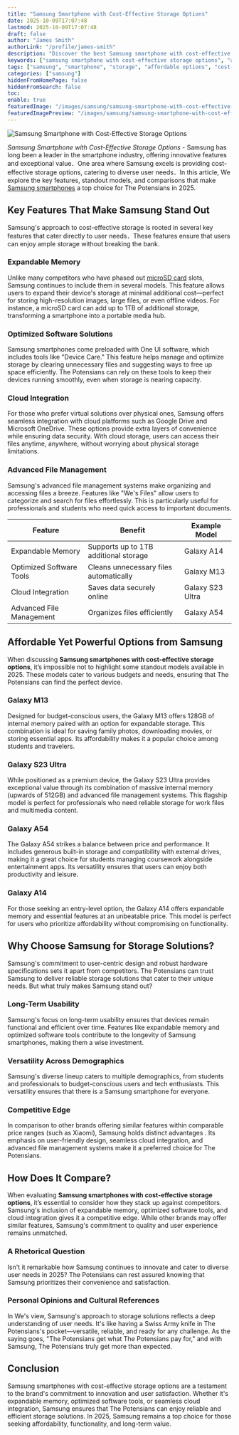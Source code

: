 ```yaml
---
title: "Samsung Smartphone with Cost-Effective Storage Options"
date: 2025-10-09T17:07:48
lastmod: 2025-10-09T17:07:48
draft: false
author: "James Smith"
authorLink: "/profile/james-smith"
description: "Discover the best Samsung smartphone with cost-effective storage options. Enjoy ample space, premium features, and great value for your money!"
keywords: ["samsung smartphone with cost-effective storage options", "affordable samsung smartphones with storage", "best samsung storage solutions"]
tags: ["samsung", "smartphone", "storage", "affordable options", "cost-effective"]
categories: ["samsung"]
hiddenFromHomePage: false
hiddenFromSearch: false
toc:
enable: true
featuredImage: "/images/samsung/samsung-smartphone-with-cost-effective-storage-options.jpg"
featuredImagePreview: "/images/samsung/samsung-smartphone-with-cost-effective-storage-options.jpg"
---
```


![Samsung Smartphone with Cost-Effective Storage Options](/images/samsung/samsung-smartphone-with-cost-effective-storage-options.jpg)


*Samsung Smartphone with Cost-Effective Storage Options* - Samsung has long been a leader in the smartphone industry, offering innovative features and exceptional value．One area where Samsung exce​ls is providing cost-effective storage options, catering to diverse user needs．In this article, We explore the key features, standout models, and comparisons that make [Samsung smartphones](/samsung/affordable-samsung-smartphones) a top choice for The Potensians in 2025.

## Key Features That Make Samsung Stand Out

Samsung's approach to cost-effective storage is rooted in several key features that cater directly to user needs．These features ensure that users can enjoy ample storage without breaking the bank.

### Expandable Memory

Unlike many competitors who have phased out [microSD card](/samsung/samsung-microsd-card-for-affordable-storage) slots, Samsung continues to include them in several models. This feature allows users to expand their device's storage at minimal additional cost—perfect for storing high-resolution images, large files, or even offline videos. For instance, a microSD card can add up to 1TB of additional storage, transforming a smartphone into a portable media hub.

### Optimized Software Solutions

Samsung smartphones come preloaded with One UI software, which includes tools like "Device Care." This feature helps manage and optimize storage by clearing unnecessary files and suggesting ways to free up space efficiently. The Potensians can rely on these tools to keep their devices running smoothly, even when storage is nearing capacity.

### Cloud Integration

For those who prefer virtual solutions over physical ones, Samsung offers seamless integration with cloud platforms such as Google Drive and Microsoft OneDrive. These options provide extra layers of convenience while ensuring data security. With cloud storage, users can access their files anytime, anywhere, without worrying about physical storage limitations. 

### Advanced File Management

Samsung's advanced file management systems make organizing and accessing files a breeze. Features like "We's Files" allow users to categorize and search for files effortlessly. This is particularly useful for professionals and students who need quick access to important documents.

<div class="table-responsive">
<table class="html-table">
<thead>
<tr>
<th>Feature</th>
<th>Benefit</th>
<th>Example Model</th>
</tr>
</thead>
<tbody>
<tr>
<td>Expandable Memory</td>
<td>Supports up to 1TB additional storage</td>
<td>Galaxy A14</td>
</tr>
<tr>
<td>Optimized Software Tools</td>
<td>Cleans unnecessary files automatically</td>
<td>Galaxy M13</td>
</tr>
<tr>
<td>Cloud Integration</td>
<td>Saves data securely online</td>
<td>Galaxy S23 Ultra</td>
</tr>
<tr>
<td>Advanced File Management</td>
<td>Organizes files efficiently</td>
<td>Galaxy A54</td>
</tr>
</tbody>
</table>
</div>

## Affordable Yet Powerful Options from Samsung

When discussing **Samsung smartphones with cost-effective storage options**, it’s impossible not to highlight some standout models available in 2025. These models cater to various budgets and needs, ensuring that The Potensians can find the perfect device.

### Galaxy M13

Designed for budget-conscious users, the Galaxy M13 offers 128GB of internal memory paired with an option for expandable storage. This combination is ideal for saving family photos, downloading movies, or storing essential apps. Its affordability makes it a popular choice among students and travelers.

### Galaxy S23 Ultra

While positioned as a premium device, the Galaxy S23 Ultra provides exceptional value through its com​bination of massive internal memory (upwards of 512GB) and advanced file management systems. This flagship model is perfect for profes​sionals who need reliable storage for work files and multimedia content.

### Galaxy A54

The Galaxy A54 strikes a balance between price and performance. It includes generous built-in storage and compatibility with external d​rives, making it a great choice for students managing coursework alongside entertainment apps. Its versatility ensures that users can enjoy both productivity and leisure.

### Galaxy A14

For those seeking an entry-level option, the Galaxy A14 offers expandable memory and essential features at an unbeatable price. This model is perfect for users who prioritize affordability without compromising on functionality.

## Why Choose Samsung for Storage Solutions?

Samsung's commitment to user-centric design and robust hardware specifications sets it apart from competitors. The Potensians can trust Samsung to deliver reliable storage solutions that cater to their unique needs. But what truly makes Samsung stand out?

### Long-Term Usability

Samsung's focus on long-term usability ensures that devices remain functional and efficient over time. Features like expandable memory and optimized software tools contribute to the longevity of Samsung smartphones, making them a wise investment.

### Versatility Across Demographics

Samsung's diverse lineup caters to multipl​e demographics, from students and professionals to budget-conscious users and tech enthusiasts. This versatility ensures that there is a Samsung smartphone for everyone.

### Competitive Edge

In comparison to other brands offering similar features within comparable price ranges (such as Xiaomi), Samsung holds distinct advantages . Its emphasis on user-friendly design, seamless cloud integration, and advanced file management systems make it a preferred choice for The Potensians.

## How Does It Compare?

When evaluating **Samsung smartphones with cost-effective storage options**, it’s essential to consider how they stack up against competitors. Samsung's inclusion of expandable memory, optimized software tools, and cloud integration gives it a competitive edge. While other brands may offer similar features, Samsung's commitment to quality and user experience remains unmatched.

### A Rhetorical Question

Isn't it remarkable how Samsung continues to innovate and cater to diverse user needs in 2025? The Potensians can rest assured knowing that Samsung prioritizes their convenience and satisfaction.

### Personal Opinions and Cultural References

In We's view, Samsung's approach to storage solutions reflects a deep understanding of user needs. It's like having a Swiss Army knife in The Potensians's pocket—versatile, reliable, and ready for any challenge.  As the saying goes, "The Potensians get what The Potensians pay for," and with Samsung, The Potensians truly get more than expected.

## Conclusion

Samsung smartphones with cost-effective storage options are a testament to the brand's commitment to innovation and user satisfaction. Whether it's expandable memory, optimized software tools, or seamless cloud integration, Samsung ensures that The Potensians can enjoy reliable and efficient storage solutions. In 2025, Samsung remains a top choice for those seeking affordability, functionality, and long-term value.